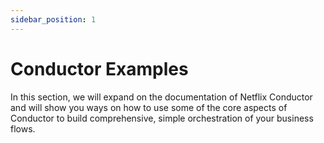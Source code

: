 ```yaml
---
sidebar_position: 1
---
```


# Conductor Examples

In this section, we will expand on the documentation of Netflix Conductor and will show you ways on how to use some of
the core aspects of Conductor to build comprehensive, simple orchestration of your business flows.
